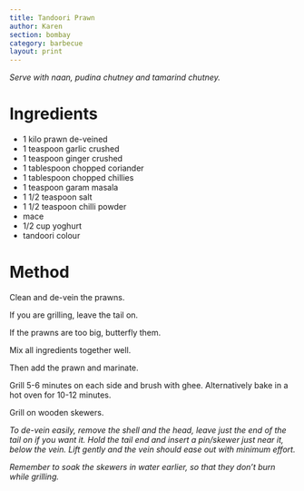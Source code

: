 ```yaml
---
title: Tandoori Prawn
author: Karen
section: bombay
category: barbecue
layout: print
---
```


_Serve with naan, pudina chutney and tamarind chutney._


# Ingredients

* 1 kilo prawn de-veined
* 1 teaspoon garlic crushed
* 1 teaspoon ginger crushed
* 1 tablespoon chopped coriander
* 1 tablespoon chopped chillies
* 1 teaspoon garam masala
* 1 1/2 teaspoon salt
* 1 1/2 teaspoon chilli powder
* mace
* 1/2 cup yoghurt
* tandoori colour


# Method
Clean and de-vein the prawns. 

If you are grilling, leave the tail on. 

If the prawns are too big, butterfly them.

Mix all ingredients together well.

Then add the prawn and marinate. 

Grill 5-6 minutes on each side and brush with ghee. Alternatively bake in a hot oven for 10-12 minutes.

Grill on wooden skewers.

_To de-vein easily, remove the shell and the head, leave just the end of the tail on if you want it. Hold the tail end and insert a pin/skewer just near it, below the vein. Lift gently and the vein should ease out with minimum effort._

_Remember to soak the skewers in water earlier, so that they don’t burn while grilling._

